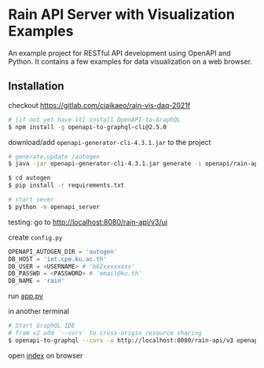 # Rain API Server with Visualization Examples

An example project for RESTful API development using OpenAPI and Python. It contains a few examples for data visualization on a web browser.

## Installation

checkout <https://gitlab.com/cjaikaeo/rain-vis-daq-2021f>

```bash
# [if not yet have it] install OpenAPI-to-GraphQL
$ npm install -g openapi-to-graphql-cli@2.5.0
```

download/add `openapi-generator-cli-4.3.1.jar` to the project

```bash
# generate,update /autogen
$ java -jar openapi-generator-cli-4.3.1.jar generate -i openapi/rain-api.yaml -o autogen -g python-flask

$ cd autogen
$ pip install -r requirements.txt

# start sever
$ python -m openapi_server
```

testing: go to <http://localhost:8080/rain-api/v3/ui>

create `config.py`

```py
OPENAPI_AUTOGEN_DIR = 'autogen'
DB_HOST = 'iot.cpe.ku.ac.th'
DB_USER = <USERNAME> # 'b62xxxxxxxx'
DB_PASSWD = <PASSWORD> # 'email@ku.th'
DB_NAME = 'rain'
```

run [app.py](app.py)

in another terminal

```bash
# Start GraphQL IDE
# from v2 add `--cors` to cross-origin resource sharing
$ openapi-to-graphql --cors -u http://localhost:8080/rain-api/v3 openapi/rain-api.yaml
```

open [index](html/index.html) on browser

